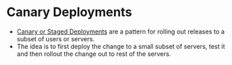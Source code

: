 # Canary Deployments
- [Canary or Staged Deployments](https://wa.aws.amazon.com/wellarchitected/2020-07-02T19-33-23/wat.concept.canary-deployment.en.html) are a pattern for rolling out releases to a subset of users or servers.
- The idea is to first deploy the change to a small subset of servers, test it and then rollout the change out to rest of the servers.